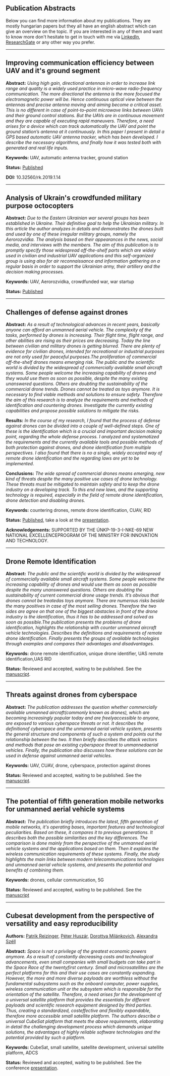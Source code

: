 ## Publication Abstracts
Below you can find more information about my publications. They are mostly hungarian papers but they all have an english abstract which can give an overview on the topic. If you are interested in any of them and want to know more don't hesitate to get in touch with me via [LinkedIn](https://www.linkedin.com/in/huszar-peter/), [ResearchGate](https://www.researchgate.net/profile/Peter_Huszar2) or any other way you prefer.

---
## Improving communication efficiency between UAV and it's ground segment
**Abstract:**
*Using high gain, directional antennas in order to increase link range and quality is a widely used practice in micro-wave radio-frequency communication. The more directional the antenna is the more focused the electromagnetic power will be. Hence continuous optical view between the antennas and precise antenna moving and aiming become a critical asset. This is no different in case of point-to–point microwave links between UAVs and their ground control stations. But the UAVs are in continuous movement and they are capable of executing rapid maneuvers. Therefore, a need arises for a device which can track automatically the UAV and point the ground station’s antenna at it continuously. In this paper I present in detail a GPS based automatic UAV antenna tracker, which has been developed. I describe the necessary algorithms, and finally how it was tested both with generated and real life inputs.*

**Keywords:** UAV, automatic antenna tracker, ground station

**Status:** [Published](https://folyoirat.ludovika.hu/index.php/reptudkoz/article/view/276)<br/>

**DOI:** 10.32560/rk.2019.1.14

---
## Analysis of Ukrain's crowdfunded military purpose octocopters
**Abstract:**
*Due to the Eastern Ukrainian war several groups has been established in Ukraine. Their definitive goal to help the Ukrainian military. In this article the author analyzes in details and demonstrates the drones built and used by one of these irregular military groups, namely the Aerorozvidka. The analysis based on their appearances in the news, social media, and interviews with the members. The aim of this publication is to promptly specify those widespread off-the-shelf parts which are widely used in civilian and industrial UAV applications and this self-organized group is using also for air reconnaissance and information gathering on a regular basis in order to support the Ukrainian army, their artillery and the decision making processes.*

**Keywords:** UAV, Aerorozvidka, crowdfunded war, war startup

**Status:** [Published](http://hadmernok.hu/192_03_huszar.pdf)

---
## Challenges of defense against drones
**Abstract:**
*As a result of technological advances in recent years, basically anyone can afford an unmanned aerial vehicle. The complexity of the tasks, performed by drones is increasing. Their flight time, flight range, and other abilities are rising as their prices are decreasing. Today the line between civilian and military drones is getting blurred. There are plenty of evidence for civilian drones, intended for recreational or industrial purposes are not only used for peaceful purposes.The proliferation of commercial off-the-shelf drones means emerging risk. The public and the scientific world is divided by the widespread of commercially available small aircraft systems. Some people welcome the increasing capability of drones and they would use them as soon as possible, despite the many existing unanswered questions. Others are doubting the sustainability of the commercial drone trends. Drones cannot be treated as toys anymore. It is necessary to find viable methods and solutions to ensure safety. Therefore the aim of this research is to analyze the requirements and methods of identification and countering drones. Investigate the currently existing capabilities and propose possible solutions to mitigate the risks.*

**Results:** *In the course of my research, I found that the process of defense against drones can be divided into a couple of well-defined steps. One of these is the identification which is a crucial and important decision making point, regarding the whole defense process. I analyzed and systematized the requirements and the currently available tools and possible methods of both protection against drones, and drone identification from multiple perspectives. I also found that there is no a single, widely accepted way of remote drone identification and the regarding laws are yet to be implemented.*

**Conclusions:** *The wide spread of commercial drones means emerging, new kind of threats despite the many positive use cases of drone technology. These threats must be mitigated to maintain safety and to keep the drone industry on a developing track. To this end new laws, and the supporting technology is required, especially in the field of remote drone identification, drone detection and disabling drones.*

**Keywords:** countering drones, remote drone identification, CUAV, RID

**Status:** [Published](http://phdpecs.hu/userfiles/files/IDK2020%20Book%20of%20Abstracts%20final.pdf), take a look at the [presentation](./pdf/Peter_Huszar_Challenges_of_defense_against_drones_IDK20_v1.pdf).

**Acknowledgements:** SUPPORTED BY THE ÚNKP-19-3-I-NKE-69 NEW NATIONAL EXCELLENCEPROGRAM OF THE MINISTRY FOR INNOVATION AND TECHNOLOGY.

---
## Drone Remote Identification
**Abstract:**
*The public and the scientific world is divided by the widespread of commercially available small aircraft systems. Some people welcome the increasing capability of drones and would use them as soon as possible despite the many unanswered questions. Others are doubting the sustainability of current commercial drone usage trends. It’s obvious that drones cannot be treatedas toys anymore. There are numerous risks beside the many positives in case of the most selling drones. Therefore the two sides are agree on that one of the biggest obstacles in front of the drone industry is the identification, thus it has to be addressed and solved as soon as possible.The publication presents the problems of drone identification, highlights the relationship with counter unmanned aircraft vehicle technologies. Describes the definitions and requirements of remote drone identification. Finally presents the groups of available technologies through examples and compares their advantages and disadvantages.*

**Keywords:** drone remote identification, unique drone identifier, UAS remote identification,UAS RID

**Status:** Reviewed and accepted, waiting to be published. See the [manuscript](./pdf/Huszar_Peter_Tavoli_dronazonositas_v4.pdf).

---
## Threats against drones from cyberspace
**Abstract:**
*The publication addresses the question whether commercially available unmanned aircraft(commonly known as drones), which are becoming increasingly popular today and are freelyaccessible to anyone, are exposed to various cyberspace threats or not. It describes the definitionof cyberspace and the unmanned aerial vehicle system, presents the general structure and components of such a system and points out the relationship between the two. It then briefly describes the attack vectors and methods that pose an existing cyberspace threat to unmannedaerial vehicles. Finally, the publication also discusses how these solutions can be used in defense against unmanned aerial vehicles.*

**Keywords:** UAV, CUAV, drone, cyberspace, protection against drones

**Status:** Reviewed and accepted, waiting to be published. See the [manuscript](./pdf/Huszar_Peter_Dronok_elleni_fenyegetesek_a_kiberterbol_v4.pdf).

---
## The potential of fifth generation mobile networks for unmanned aerial vehicle systems
**Abstract:**
*The publication briefly introduces the latest, fifth generation of mobile networks, it's operating bases, important features and technological peculiarities. Based on these, it compares it to previous generations. It describes both the possible similarities and the key differences. The comparison is done mainly from the perspective of the unmanned aerial vehicle systems and the applications based on them. Then it explains the wireless communication requirements of these systems. Finally, the study highlights the main links between modern telecommunications technologies and unmanned aerial vehicle systems, and presents the potential and benefits of combining them.*

**Keywords:** drones, cellular communication, 5G

**Status:** Reviewed and accepted, waiting to be published. See the [manuscript](./pdf/Huszar_Peter_Otodik_generacios_mobilhalozatok_es_dronok_v5.pdf)

---
## Cubesat development from the perspective of versatility and easy reproducibility
**Authors:** [Patrik Reizinger](http://orcid.org/0000-0001-9861-0293), [Péter Huszár](http://orcid.org/0000-0001-6169-3777), [Dorottya Milánkovich](http://orcid.org/0000-0002-8127-0242), [Alexandra Széll](http://orcid.org/0000-0002-5312-0394) 

**Abstract:**
*Space is not a privilege of the greatest economic powers anymore. As a result of constantly decreasing costs and technological advancements, even small companies with small budgets can take part in the Space Race of the twentyfirst century. Small and microsatellites are the perfect platforms for this and their use cases are constantly expanding. However, the more and more diverse payloads are worthless without the fundamental subsystems such as the onboard computer, power supplies, wireless communication unit or the subsystem which is responsible for the orientation of the satellite. Therefore, a need arises for the development of a universal satellite platform that provides the essentials for different payloads and scientific research equipment designed by third parties. Thus, creating a standardized, costeffective and flexibly expandable, therefore more accessible small satellite platform. The authors describe a universal CubeSat platform that meets the above requirements, elaborating in detail the challenging development process which demands unique solutions, the advantages of highly reliable software technologies and the potential provided by such a platform.*

**Keywords:** CubeSat, small satellite, satellite development, universal satellite platform, ADCS

**Status:** Reviewed and accepted, waiting to be published. See the conference [presentation](https://www.vrht.bme.hu/letoltes/Tanszeki_letoltheto_anyagok/Oktatok_anyagai/Egyeb_anyagok/Konferencia/MRTN20/2nap_2szek_2.pdf).



